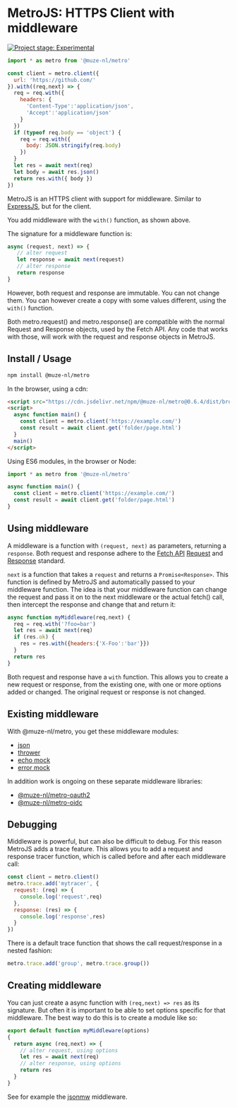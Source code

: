 # MetroJS: HTTPS Client with middleware

[![Project stage: Experimental][project-stage-badge: Experimental]][project-stage-page]

```javascript
import * as metro from '@muze-nl/metro'

const client = metro.client({
  url: 'https://github.com/'
}).with((req,next) => {
  req = req.with({
    headers: {
      'Content-Type':'application/json',
      'Accept':'application/json'
    }
  })
  if (typeof req.body == 'object') {
    req = req.with({
      body: JSON.stringify(req.body)
    })
  }
  let res = await next(req)
  let body = await res.json()
  return res.with({ body })
})
```

MetroJS is an HTTPS client with support for middleware. Similar to [ExpressJS](https://expressjs.com/), but for the client.

You add middleware with the `with()` function, as shown above.

The signature for a middleware function is:

```javascript
async (request, next) => {
   // alter request
   let response = await next(request)
   // alter response
   return response
}
```

However, both request and response are immutable. You can not change them. You can 
however create a copy with some values different, using the `with()` function.

Both metro.request() and metro.response() are compatible with the normal Request 
and Response objects, used by the Fetch API. Any code that works with those, will work
with the request and response objects in MetroJS.

## Install / Usage

```bash
npm install @muze-nl/metro
```

In the browser, using a cdn:
```html
<script src="https://cdn.jsdelivr.net/npm/@muze-nl/metro@0.6.4/dist/browser.js"></script>
<script>
  async function main() {
    const client = metro.client('https://example.com/')
    const result = await client.get('folder/page.html')
  }
  main()
</script>
```

Using ES6 modules, in the browser or Node:
```javascript
import * as metro from '@muze-nl/metro'

async function main() {
  const client = metro.client('https://example.com/')
  const result = await client.get('folder/page.html')
}
```

## Using middleware
A middleware is a function with `(request, next)` as parameters, returning a `response`.
Both request and response adhere to the [Fetch API](https://developer.mozilla.org/en-US/docs/Web/API/Fetch_API)
[Request](https://developer.mozilla.org/en-US/docs/Web/API/Request) and 
[Response](https://developer.mozilla.org/en-US/docs/Web/API/Response) standard.

`next` is a function that takes a `request` and returns a `Promise<Response>`. This function is defined by MetroJS
and automatically passed to your middleware function. The idea is that your middleware function can change the request
and pass it on to the next middleware or the actual fetch() call, then intercept the response and change that and return it:

```javascript
async function myMiddleware(req,next) {
  req = req.with('?foo=bar')
  let res = await next(req)
  if (res.ok) {
    res = res.with({headers:{'X-Foo':'bar'}})
  }
  return res
}
```

Both request and response have a `with` function. This allows you to create a new request or response, from 
the existing one, with one or more options added or changed. The original request or response is not changed.

## Existing middleware

With @muze-nl/metro, you get these middleware modules:
- [json](./docs/middleware/json.md)
- [thrower](./docs/middleware/thrower.md)
- [echo mock](./docs/middleware/echomock.md)
- [error mock](./docs/middleware/errormock.md)

In addition work is ongoing on these separate middleware libraries:
- [@muze-nl/metro-oauth2](https://github.com/muze-nl/metro-oauth2/)
- [@muze-nl/metro-oidc](https://github.com/muze-nl/metro-oidc/)

## Debugging

Middleware is powerful, but can also be difficult to debug. For this reason MetroJS adds a trace feature. This 
allows you to add a request and response tracer function, which is called before and after each middleware call:

```javascript
const client = metro.client()
metro.trace.add('mytracer', {
  request: (req) => {
    console.log('request',req)
  },
  response: (res) => {
    console.log('response',res)
  }
})
```

There is a default trace function that shows the call request/response in a nested fashion:

```javascript
metro.trace.add('group', metro.trace.group())
```

## Creating middleware

You can just create a async function with `(req,next) => res` as its signature. But often it is important
to be able to set options specific for that middleware. The best way to do this is to create a module like
so:

```javascript
export default function myMiddleware(options)
{
  return async (req,next) => {
    // alter request, using options
    let res = await next(req)
    // alter response, using options
    return res
  }
}
```

See for example the [jsonmw](src/mw/json.mjs) middleware.

[project-stage-badge: Experimental]: https://img.shields.io/badge/Project%20Stage-Experimental-yellow.svg
[project-stage-page]: https://blog.pother.ca/project-stages/
